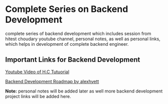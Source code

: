 # Complete Series on Backend Development

complete series of backend development which includes session from hitest choudary youtube channel, personal notes, as well as personal links, which helps in development of complete backend engineer.

## Important Links for Backend Development

[Youtube Video of H.C Tutuorial](https://youtu.be/7fjOw8ApZ1I?si=m-8Kmufi6YZKSUU1&t=16401)

[Backend Development Roadmap by alexhyett](https://roadmap.alexhyett.com/backend-developer-roadmap/)

**Note:** personal notes will be added later as well more backend development project links will be added here.
